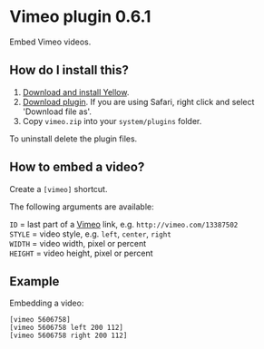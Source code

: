 Vimeo plugin 0.6.1
==================
Embed Vimeo videos.

How do I install this?
----------------------
1. [Download and install Yellow](https://github.com/datenstrom/yellow/).
2. [Download plugin](https://github.com/datenstrom/yellow-plugins/raw/master/zip/vimeo.zip). If you are using Safari, right click and select 'Download file as'.
3. Copy `vimeo.zip` into your `system/plugins` folder.

To uninstall delete the plugin files.

How to embed a video?
---------------------
Create a `[vimeo]` shortcut.
 
The following arguments are available:

`ID` = last part of a [Vimeo](http://www.vimeo.com) link, e.g. `http://vimeo.com/13387502`  
`STYLE` = video style, e.g. `left`, `center`, `right`  
`WIDTH` = video width, pixel or percent  
`HEIGHT` = video height, pixel or percent   
 
Example
-------
Embedding a video:

    [vimeo 5606758]
    [vimeo 5606758 left 200 112]
    [vimeo 5606758 right 200 112]
